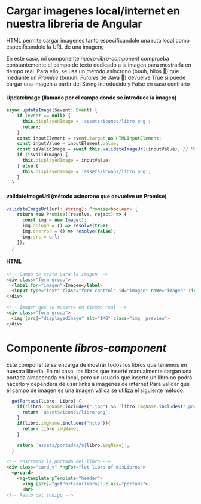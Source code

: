 # Cargar imagenes local/internet en nuestra libreria de Angular
HTML permite cargar imagenes tanto especificandole una ruta local como especificandole la URL de una imagenç

En este caso, mi componente *nuevo-libro-component* comprueba constantemente el campo de texto dedicado
a la imagen para mostrarla en tiempo real. 
Para ello, se usa un método asíncrono (buuh, hilos 👻) que mediante un *Promise* (buuuh, *Futures* de Java 👻)
devuelve True si puede cargar una imagen a partir del String introducido y False en caso contrario

#### UpdateImage (llamado por el campo donde se introduce la imagen)
```typescript
async updateImage($event: Event) {
    if (event == null) {
      this.displayedImage = 'assets/iconos/libro.png';
      return;
    }
    const inputElement = event.target as HTMLInputElement;
    const inputValue = inputElement.value;
    const isValidImage = await this.validateImageUrl(inputValue); // Método asíncrono
    if (isValidImage) {
      this.displayedImage = inputValue;
    } else {
      this.displayedImage = 'assets/iconos/libro.png';
    }
  }
```

#### validateImageUrl (método asíncrono que devuelve un Promise)
```typescript
validateImageUrl(url: string): Promise<boolean> {
    return new Promise((resolve, reject) => {
      const img = new Image();
      img.onload = () => resolve(true);
      img.onerror = () => resolve(false);
      img.src = url;
    });
  }
```

#### HTML
```html
<!-- Campo de texto para la imagen -->
<div class="form-group">
  <label for="imagen">Imagen</label>
  <input type="text" class="form-control" id="imagen" name="imagen" (input)="updateImage($event)">
</div>

<!-- Imagen que se muestra en tiempo real -->
<div class="form-group">
  <img [src]="displayedImage" alt="IMG" class="img__preview">
</div>
```

# Componente *libros-component*
Este componente se encarga de mostrar todos los libros que tenemos en nuestra librería. En mi caso, los libros que inserté manualmente
cargan una portada almacenada en local, pero un usuario que inserte un libro no podrá hacerlo y dependerá de usar links a imagenes de internet
Para validar que el campo de imagen es una imagen válida se utiliza el siguiente método:
```typescript
  getPortada(libro: Libro) {
    if(!libro.imgName.includes(".jpg") && !libro.imgName.includes(".png")){
      return `assets/iconos/libro.png`;
    }
    if(libro.imgName.includes("http")){
      return libro.imgName;
    }

    return `assets/portadas/${libro.imgName}`;
  }
```

```html
<!-- Mostramos la portada del libro -->
<div class="card_v" *ngFor="let libro of misLibros">
  <p-card>
    <ng-template pTemplate="header">
      <img [src]="getPortada(libro)" class="portada">
      <br>
<!-- Resto del código -->
```
